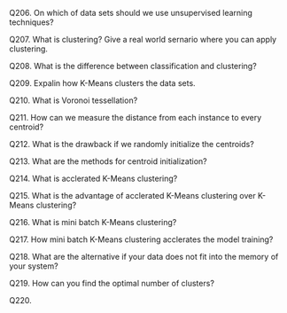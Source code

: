 Q206. On which of data sets should we use unsupervised learning techniques?

Q207. What is clustering? Give a real world sernario where you can apply clustering.

Q208. What is the difference between classification and clustering?

Q209. Expalin how K-Means clusters the data sets.

Q210. What is Voronoi tessellation?

Q211. How can we measure the distance from each instance to every centroid?

Q212. What is the drawback if we randomly initialize the centroids?

Q213. What are the methods for centroid initialization?

Q214. What is acclerated K-Means clustering?

Q215. What is the advantage of acclerated K-Means clustering over K-Means clustering?

Q216. What is mini batch K-Means clustering?

Q217. How mini batch K-Means clustering acclerates the model training?

Q218. What are the alternative if your data does not fit into the memory of your system?

Q219. How can you find the optimal number of clusters?

Q220. 